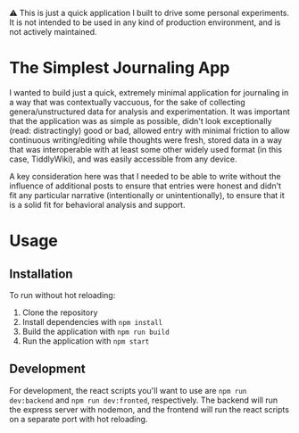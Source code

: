 ⚠ This is just a quick application I built to drive some personal experiments. It is not intended to be used in any kind of production environment, and is not actively maintained.

# The Simplest Journaling App
I wanted to build just a quick, extremely minimal application for journaling in a way that was contextually vaccuous, for the sake of collecting genera/unstructured data for analysis and experimentation. It was important that the application was as simple as possible, didn't look exceptionally (read: distractingly) good or bad, allowed entry with minimal friction to allow continuous writing/editing while thoughts were fresh, stored data in a way that was interoperable with at least some other widely used format (in this case, TiddlyWiki), and was easily accessible from any device.

A key consideration here was that I needed to be able to write without the influence of additional posts to ensure that entries were honest and didn't fit any particular narrative (intentionally or unintentionally), to ensure that it is a solid fit for behavioral analysis and support.

# Usage
## Installation
To run without hot reloading:
1. Clone the repository
2. Install dependencies with `npm install`
3. Build the application with `npm run build`
4. Run the application with `npm start`

## Development
For development, the react scripts you'll want to use are `npm run dev:backend` and `npm run dev:fronted`, respectively. The backend will run the express server with nodemon, and the frontend will run the react scripts on a separate port with hot reloading.
